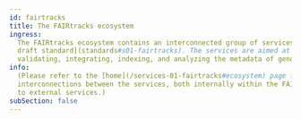 ```yaml
---
id: fairtracks
title: The FAIRtracks ecosystem
ingress:
  The FAIRtracks ecosystem contains an interconnected group of services built around [the FAIRtracks
  draft standard](standards#s01-fairtracks). The services are aimed at gathering, curating,
  validating, integrating, indexing, and analyzing the metadata of genomic tracks.
info:
  (Please refer to the [home](/services-01-fairtracks#ecosystem) page for images of the
  interconnections between the services, both internally within the FAIRtracks ecosystem, as well as
  to external services.)
subSection: false
---
```

